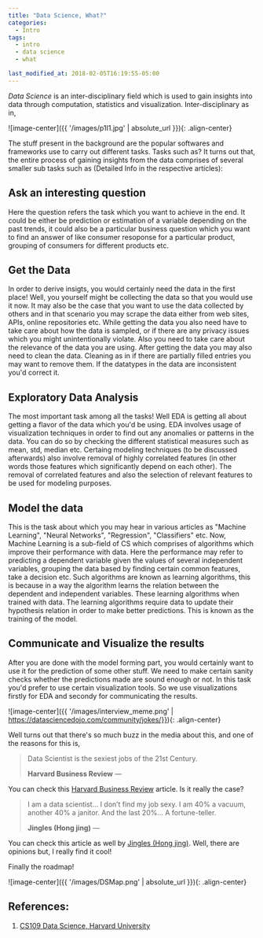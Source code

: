 ```yaml
---
title: "Data Science, What?"
categories:
  - Intro
tags:
  - intro
  - data science
  - what

last_modified_at: 2018-02-05T16:19:55-05:00
---
```



*Data Science* is an inter-disciplinary field which is used to gain insights into data through computation, statistics and visualization. Inter-disciplinary as in,

![image-center]({{ '/images/p1I1.jpg' | absolute_url }}){: .align-center}

The stuff present in the background are the popular softwares and frameworks use to carry out different tasks. Tasks such as? It turns out that, the entire process of gaining insights from the data comprises of several smaller sub tasks such as (Detailed Info in the respective articles):

## Ask an interesting question

Here the question refers the task which you want to achieve in the end. It could be either be prediction or estimation of a variable depending on the past trends, it could also be a particular business question which you want to find an answer of like consumer resoponse for a particular product, grouping of consumers for different products etc.

## Get the Data

In order to derive insigts, you would certainly need the data in the first place! Well, you yourself might be collecting the data so that you would use it now. It may also be the case that you want to use the data collected by others and in that scenario you may scrape the data either from web sites, APIs, online repositories etc. While getting the data you also need have to take care about how the data is sampled, or if there are any privacy issues which you might unintentionally violate. Also you need to take care about the relevance of the data you are using. After getting the data you may also need to clean the data. Cleaning as in if there are partially filled entries you may want to remove them. If the datatypes in the data are inconsistent you'd correct it. 

## Exploratory Data Analysis

The most important task among all the tasks! Well EDA is getting all about getting a flavor of the data which you'd be using. EDA involves usage of visualization techniques in order to find out any anomalies or patterns in the data. You can do so by checking the different statistical measures such as mean, std, median etc. Certaing modeling techniques (to be discussed afterwards) also involve removal of highly correlated features (in other words those features which significantly depend on each other). The removal of correlated features and also the selection of relevant features to be used for modeling purposes.

## Model the data

This is the task about which you may hear in various articles as "Machine Learning", "Neural Networks", "Regression", "Classifiers" etc. Now, Machine Learning is a sub-field of CS which comprises of algorithms which improve their performance with data. Here the performance may refer to predicting a dependent variable given the values of several independent variables, grouping the data based by finding certain common features, take a decision etc. Such algorithms are known as learning algorithms, this is because in a way the algorithm learns the relation between the dependent and independent variables. These learning algorithms when trained with data. The learning algorithms require data to update their hypothesis relation in order to make better predictions. This is known as the training of the model.

## Communicate and Visualize the results

After you are done with the model forming part, you would certainly want to use it for the prediction of some other stuff. We need to make certain sanity checks whether the predictions made are sound enough or not. In this task you'd prefer to use certain visualization tools. So we use visualizations firstly for EDA and secondy for communicating the results.

![image-center]({{ '/images/interview_meme.png' | https://datasciencedojo.com/community/jokes/}}){: .align-center}

Well turns out that there's so much buzz in the media about this, and one of the reasons for this is,

> Data Scientist is the sexiest jobs of the 21st Century.
>
> <footer><strong>Harvard Business Review</strong> &mdash;</footer>

You can check this [Harvard Business Review](https://hbr.org/2012/10/data-scientist-the-sexiest-job-of-the-21st-century) article. Is it really the case? 

> I am a data scientist…
I don’t find my job sexy.
I am 40% a vacuum, another 40% a janitor.
And the last 20%… A fortune-teller.
>
> <footer><strong>Jingles (Hong jing)</strong> &mdash;</footer>

You can check this article as well by [Jingles (Hong jing)](https://towardsdatascience.com/data-scientist-the-dirtiest-job-of-the-21st-century-7f0c8215e845). Well, there are opinions but, I really find it cool!

Finally the roadmap!

![image-center]({{ '/images/DSMap.png' | absolute_url }}){: .align-center}

## References:

1. [CS109 Data Science, Harvard University](https://cs109.github.io/2015/index.html "Lectures")
